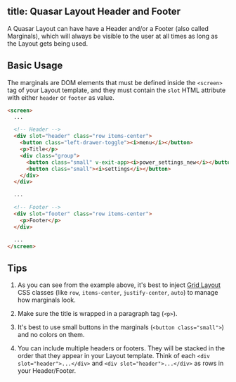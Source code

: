 title: Quasar Layout Header and Footer
---
A Quasar Layout can have have a Header and/or a Footer (also called Marginals), which will always be visible to the user at all times as long as the Layout gets being used.

## Basic Usage
The marginals are DOM elements that must be defined inside the `<screen>` tag of your Layout template, and they must contain the `slot` HTML attribute with either `header` or `footer` as value.

``` html
<screen>
  ...

  <!-- Header -->
  <div slot="header" class="row items-center">
    <button class="left-drawer-toggle"><i>menu</i></button>
    <p>Title</p>
    <div class="group">
      <button class="small" v-exit-app><i>power_settings_new</i></button>
      <button class="small"><i>settings</i></button>
    </div>
  </div>

  ...

  <!-- Footer -->
  <div slot="footer" class="row items-center">
    <p>Footer</p>
  </div>

  ...
</screen>
```

## Tips

1. As you can see from the example above, it's best to inject [Grid Layout](/api/css-grid-layout.html) CSS classes (like `row`, `items-center`, `justify-center`, `auto`) to manage how marginals look.

2. Make sure the title is wrapped in a paragraph tag (`<p>`).

3. It's best to use small buttons in the marginals (`<button class="small">`) and no colors on them.

4. You can include multiple headers or footers. They will be stacked in the order that they appear in your Layout template. Think of each `<div slot="header">...</div>` and `<div slot="header">...</div>` as rows in your Header/Footer.
